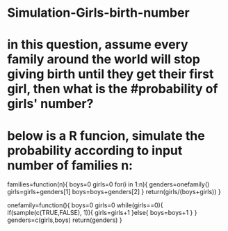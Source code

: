 # Simulation-Girls-birth-number
# in this question, assume every family around the world will stop giving birth until they get their first girl, then what is the #probability of girls' number?
# below is a R funcion, simulate the probability according to input number of families n:

families=function(n){
  boys=0
  girls=0
  for(i in 1:n){
    genders=onefamily()
    girls=girls+genders[1]
    boys=boys+genders[2]
  }
  return(girls/(boys+girls))
}

onefamily=function(){
  boys=0
  girls=0
  while(girls==0){
    if(sample(c(TRUE,FALSE), 1)){
      girls=girls+1
    }else{
      boys=boys+1
    }
  }
  genders=c(girls,boys)
  return(genders)
}
